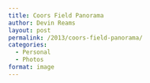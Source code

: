 ```yaml
---
title: Coors Field Panorama
author: Devin Reams
layout: post
permalink: /2013/coors-field-panorama/
categories:
  - Personal
  - Photos
format: image
---
```

